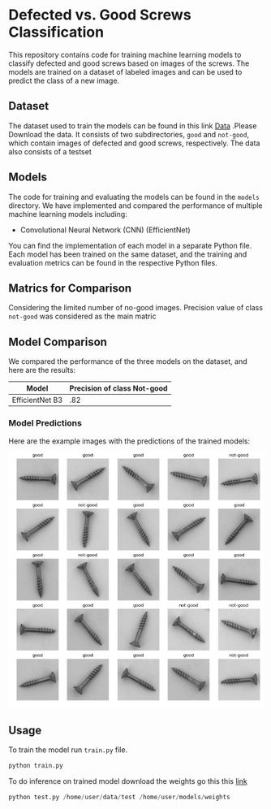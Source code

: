 # Defected vs. Good Screws Classification

This repository contains code for training machine learning models to classify defected and good screws based on images of the screws. The models are trained on a dataset of labeled images and can be used to predict the class of a new image.

## Dataset

The dataset used to train the models can be found in this link [Data](https://drive.google.com/file/d/11ozVs6zByFjs9viD3VIIP6qKFgjZwv9E/view) .Please Download the data. It consists of two subdirectories, `good` and `not-good`, which contain images of defected and good screws, respectively. The data also consists of a testset

## Models

The code for training and evaluating the models can be found in the `models` directory. We have implemented and compared the performance of multiple machine learning models including:

- Convolutional Neural Network (CNN) (EfficientNet)


You can find the implementation of each model in a separate Python file. Each model has been trained on the same dataset, and the training and evaluation metrics can be found in the respective Python files.
## Matrics for Comparison
Considering the limited number of no-good images. Precision value of class `not-good` was considered as the main matric
## Model Comparison

We compared the performance of the three models on the dataset, and here are the results:

| Model                        | Precision of class Not-good |
|------------------------------|----------|
| EfficientNet B3| .82     |


### Model Predictions

Here are the example images with the predictions of the trained models:



![Example 1 Input Image](model_output.png "Example 1 Input Image")



## Usage

To train the model run `train.py` file. 

```python
python train.py 
```

To do inference on trained model download the weights go this this [link](https://www.kaggle.com/datasets/badgenius/screwed-weights)

```python
python test.py /home/user/data/test /home/user/models/weights

